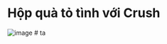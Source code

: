 # Hộp quà tỏ tình với Crush

![image](https://github.com/user-attachments/assets/39e1dc5a-5949-4058-8027-2abe56dc6329)
#   t a  
 